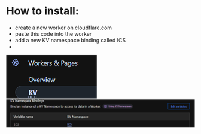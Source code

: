 # How to install:
 - create a new worker on cloudflare.com
 - paste this code into the worker
 - add a new KV namespace binding called ICS
 - 
![img_1.png](img_1.png)
![img.png](img.png)